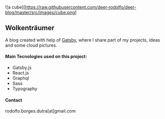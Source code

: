 ![a cube][https://raw.githubusercontent.com/deer-rodolfo/deer-blog/master/src/images/cube.png]

## Wolkenträumer

A blog created with help of [Gatsby](gatsbyjs.org), where I share part of my projects, ideas and some cloud pictures.

#### Main Tecnologies used on this project:

- Gatsby.js
- React.js
- Graphql
- Sass
- Typography

#### Contact

rodolfo.borges.dutra[at]gmail.com
